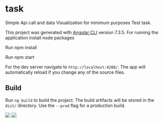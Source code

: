 # task

Simple Api call and data Visualization for minimum purposes Test task.

This project was generated with [Angular CLI](https://github.com/angular/angular-cli) version 7.3.5. For running the application install node packages
 
 
 Run npm install
 
 Run npm start 
 
 For the dev server navigate to `http://localhost:4200/`. The app will automatically reload if you change any of the source files. 

## Build

Run `ng build` to build the project. The build artifacts will be stored in the `dist/` directory. Use the `--prod` flag for a production build.


<img src="https://github.com/ashiqahmed005/test-app/blob/master/images/Capture_1.PNG?sanitize=true&raw=true" />

<img src="https://github.com/ashiqahmed005/test-app/blob/master/images/Capture_2.PNG?sanitize=true&raw=true" />
